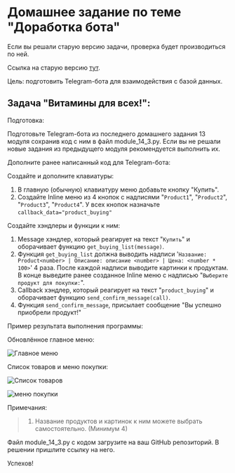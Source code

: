 # Домашнее задание по теме "Доработка бота"

Если вы решали старую версию задачи, проверка будет производиться по ней.

Ссылка на старую версию [тут](https://docs.google.com/document/d/1Ohpl-UJoDf7YVNFEVnY_vpmLxBVuD8exKlMSss98u5A/edit?usp=sharing).

Цель: подготовить Telegram-бота для взаимодействия с базой данных.

## Задача "Витамины для всех!":

Подготовка:

Подготовьте Telegram-бота из последнего домашнего задания 13 модуля
сохранив код с ним в файл module_14_3.py.
Если вы не решали новые задания из предыдущего модуля рекомендуется
выполнить их.

Дополните ранее написанный код для Telegram-бота:

Создайте и дополните клавиатуры:
1. В главную (обычную) клавиатуру меню добавьте кнопку "Купить".
2. Создайте Inline меню из 4 кнопок с надписями "```Product1```",
   "```Product2```", "```Product3```", "```Product4```". У всех кнопок
   назначьте ```callback_data="product_buying"```

Создайте хэндлеры и функции к ним:
1. Message хэндлер, который реагирует на текст "```Купить```" и оборачивает
   функцию ```get_buying_list(message)```.
2. Функция ```get_buying_list``` должна выводить надписи '```Название:
   Product<number> | Описание: описание <number> | Цена: <number *
   100>```' 4 раза. После каждой надписи выводите картинки к продуктам. В
   конце выведите ранее созданное Inline меню с надписью "```Выберите
   продукт для покупки:```".
3. Callback хэндлер, который реагирует на текст "```product_buying```" и
   оборачивает функцию ```send_confirm_message(call)```.
4. Функция ```send_confirm_message```, присылает сообщение "Вы успешно
   приобрели продукт!"

Пример результата выполнения программы:

Обновлённое главное меню:

![Главное меню](https://static.tildacdn.com/tild3362-6261-4163-a438-383963343539/2024-07-21_16-51-55.png)

Список товаров и меню покупки:

![Список товаров](https://static.tildacdn.com/tild6338-3166-4565-a239-396563393139/2024-07-21_16-53-05_.png)

![меню покупки](https://static.tildacdn.com/tild3434-3263-4535-b730-353536363630/2024-07-21_16-58-37.png)

Примечания:
> 1. Название продуктов и картинок к ним можете выбрать самостоятельно.
     (Минимум 4)

Файл module_14_3.py с кодом загрузите на ваш GitHub репозиторий. В решении
пришлите ссылку на него.

Успехов!
